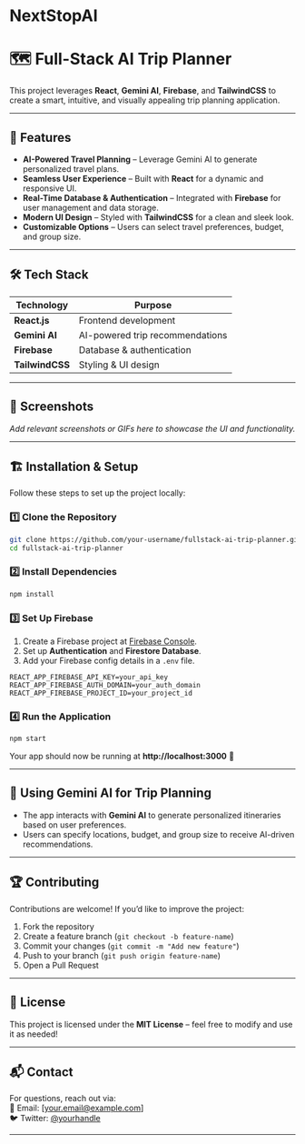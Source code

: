 # NextStopAI
# 🗺️ Full-Stack AI Trip Planner  

This project leverages **React**, **Gemini AI**, **Firebase**, and **TailwindCSS** to create a smart, intuitive, and visually appealing trip planning application.  

---

## 🚀 Features  

- **AI-Powered Travel Planning** – Leverage Gemini AI to generate personalized travel plans.  
- **Seamless User Experience** – Built with **React** for a dynamic and responsive UI.  
- **Real-Time Database & Authentication** – Integrated with **Firebase** for user management and data storage.  
- **Modern UI Design** – Styled with **TailwindCSS** for a clean and sleek look.  
- **Customizable Options** – Users can select travel preferences, budget, and group size.  

---

## 🛠️ Tech Stack  

| Technology   | Purpose |
|-------------|---------|
| **React.js** | Frontend development |
| **Gemini AI** | AI-powered trip recommendations |
| **Firebase** | Database & authentication |
| **TailwindCSS** | Styling & UI design |

---

## 📸 Screenshots  

_Add relevant screenshots or GIFs here to showcase the UI and functionality._  

---

## 🏗️ Installation & Setup  

Follow these steps to set up the project locally:  

### 1️⃣ Clone the Repository  
```sh
git clone https://github.com/your-username/fullstack-ai-trip-planner.git
cd fullstack-ai-trip-planner
```

### 2️⃣ Install Dependencies  
```sh
npm install
```

### 3️⃣ Set Up Firebase  
1. Create a Firebase project at [Firebase Console](https://console.firebase.google.com/).  
2. Set up **Authentication** and **Firestore Database**.  
3. Add your Firebase config details in a `.env` file.  

```env
REACT_APP_FIREBASE_API_KEY=your_api_key
REACT_APP_FIREBASE_AUTH_DOMAIN=your_auth_domain
REACT_APP_FIREBASE_PROJECT_ID=your_project_id
```

### 4️⃣ Run the Application  
```sh
npm start
```
Your app should now be running at **http://localhost:3000** 🎉  

---

## 🤖 Using Gemini AI for Trip Planning  

- The app interacts with **Gemini AI** to generate personalized itineraries based on user preferences.  
- Users can specify locations, budget, and group size to receive AI-driven recommendations.  

---

## 🏆 Contributing  

Contributions are welcome! If you’d like to improve the project:  
1. Fork the repository  
2. Create a feature branch (`git checkout -b feature-name`)  
3. Commit your changes (`git commit -m "Add new feature"`)  
4. Push to your branch (`git push origin feature-name`)  
5. Open a Pull Request  

---

## 📜 License  

This project is licensed under the **MIT License** – feel free to modify and use it as needed!  

---

## 📬 Contact  

For questions, reach out via:  
📧 Email: [your.email@example.com]  
🐦 Twitter: [@yourhandle](https://twitter.com/yourhandle)  

---

